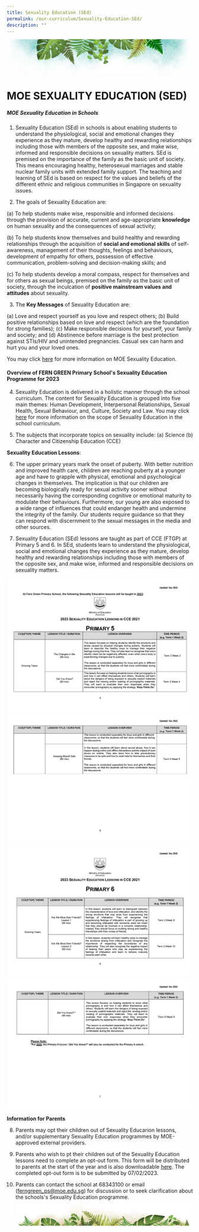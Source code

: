 ```yaml
---
title: Sexuality Education (SEd)
permalink: /our-curriculum/Sexuality-Education-SEd/
description: ""
---
```

![](/images/Banner.png)

# MOE SEXUALITY EDUCATION (SED)

##### MOE Sexuality Education in Schools

1. Sexuality Education (SEd) in schools is about enabling students to understand the physiological, social and emotional changes they experience as they mature, develop healthy and rewarding relationships including those with members of the opposite sex, and make wise, informed and responsible decisions on sexuality matters. SEd is premised on the importance of the family as the basic unit of society. This means encouraging healthy, heterosexual marriages and stable nuclear family units with extended family support. The teaching and learning of SEd is based on respect for the values and beliefs of the different ethnic and religious communities in Singapore on sexuality issues.

2. The goals of Sexuality Education are:

(a) To help students make wise, responsible and informed decisions through the provision of accurate, current and age-appropriate **knowledge** on human sexuality and the consequences of sexual activity;

(b) To help students know themselves and build healthy and rewarding relationships through the acquisition of **social and emotional skills** of self-awareness, management of their thoughts, feelings and behaviours, development of empathy for others, possession of effective communication, problem-solving and decision-making skills; and

(c) To help students develop a moral compass, respect for themselves and for others as sexual beings, premised on the family as the basic unit of society, through the inculcation of **positive mainstream values and attitudes** about sexuality.
			
3. The **Key Messages** of Sexuality Education are:

(a) Love and respect yourself as you love and respect others;
(b) Build positive relationships based on love and respect (which are the foundation for strong families);
(c) Make responsible decisions for yourself, your family and society; and
(d) Abstinence before marriage is the best protection against STIs/HIV and unintended pregnancies. Casual sex can harm and hurt you and your loved ones.
			 
You may click [here](https://go.gov.sg/moe-sexuality-education) for more information on MOE Sexuality Education.


#### Overview of FERN GREEN Primary School's Sexuality Education Programme for 2023

4. Sexuality Education is delivered in a holistic manner through the school curriculum. The content for Sexuality Education is grouped into five main themes: Human Development, Interpersonal Relationships, Sexual Health, Sexual Behaviour, and, Culture, Society and Law. You may click [here](https://go.gov.sg/moe-sexuality-education-scope) for more information on the scope of Sexuality Education in the school curriculum.

5. The subjects that incorporate topics on sexuality include:
(a) Science
(b) Character and Citizenship Education (CCE)

**Sexuality Education Lessons**:

6. The upper primary years mark the onset of puberty. With better nutrition and improved health care, children are reaching puberty at a younger age and have to grapple with physical, emotional and psychological changes in themselves. The implication is that our children are becoming biologically ready for sexual activity sooner without necessarily having the corresponding cognitive or emotional maturity to modulate their behaviours. Furthermore, our young are also exposed to a wide range of influences that could endanger health and undermine the integrity of the family. Our students require guidance so that they can respond with discernment to the sexual messages in the media and other sources.

7. Sexuality Education (SEd) lessons are taught as part of CCE (FTGP) at Primary 5 and 6. In SEd, students learn to understand the physiological, social and emotional changes they experience as they mature, develop healthy and rewarding relationships including those with members of the opposite sex, and make wise, informed and responsible decisions on sexuality matters.

![](/images/Sexuality%20Education%20(SED)/2023%20sed%201.jpg)
![](/images/Sexuality%20Education%20(SED)/2023%20sed%202.jpg)
![](/images/Sexuality%20Education%20(SED)/2023%20sed%203.jpg)
![](/images/Sexuality%20Education%20(SED)/2023%20sed%204.jpg)

**Information for Parents**

8. Parents may opt their children out of Sexuality Educarion lessons, and/or supplementary Sexuality Education programmes by MOE-approved external providers.

9. Parents who wish to pt their children out of the Sexuality Education lessons need to complete an opt-out form. This form will be distributed to parents at the start of the year and is also downloadable [here](https://form.gov.sg/63d37ad78de0970012b9f40d). The completed opt-out form is to be submitted by 07/02/2023.

10. Parents can contact the school at 68343100 or email (ferngreen_ps@moe.edu.sg) for discussion or to seek clarification about the schools's Sexuality Education programme.
![](/images/bg-bottom.png)